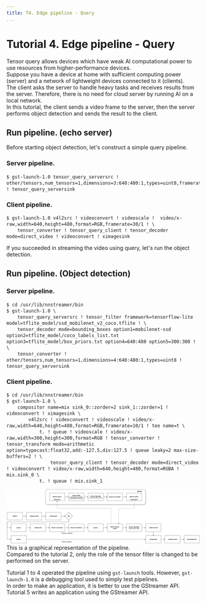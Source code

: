 ```yaml
---
title: T4. Edge pipeline - Query
...
```


# Tutorial 4. Edge pipeline - Query
Tensor query allows devices which have weak AI computational power to use resources from higher-performance devices.  
Suppose you have a device at home with sufficient computing power (server) and a network of lightweight devices connected to it (clients).  
The client asks the server to handle heavy tasks and receives results from the server. Therefore, there is no need for cloud server by running AI on a local network.  
In this tutorial, the client sends a video frame to the server, then the server performs object detection and sends the result to the client.  

## Run pipeline. (echo server)
Before starting object detection, let's construct a simple query pipeline.
### Server pipeline.
```
$ gst-launch-1.0 tensor_query_serversrc ! other/tensors,num_tensors=1,dimensions=3:640:480:1,types=uint8,framerate=30/1 ! tensor_query_serversink
```
### Client pipeline.
```
$ gst-launch-1.0 v4l2src ! videoconvert ! videoscale !  video/x-raw,width=640,height=480,format=RGB,framerate=30/1 ! \
    tensor_converter ! tensor_query_client ! tensor_decoder mode=direct_video ! videoconvert ! ximagesink
```

If you succeeded in streaming the video using query, let's run the object detection.
## Run pipeline. (Object detection)
### Server pipeline.
```
$ cd /usr/lib/nnstreamer/bin
$ gst-launch-1.0 \
    tensor_query_serversrc ! tensor_filter framework=tensorflow-lite model=tflite_model/ssd_mobilenet_v2_coco.tflite ! \
    tensor_decoder mode=bounding_boxes option1=mobilenet-ssd option2=tflite_model/coco_labels_list.txt option3=tflite_model/box_priors.txt option4=640:480 option5=300:300 ! \
    tensor_converter ! other/tensors,num_tensors=1,dimensions=4:640:480:1,types=uint8 ! tensor_query_serversink
```

### Client pipeline.
```
$ cd /usr/lib/nnstreamer/bin
$ gst-launch-1.0 \
    compositor name=mix sink_0::zorder=2 sink_1::zorder=1 ! videoconvert ! ximagesink \
        v4l2src ! videoconvert ! videoscale ! video/x-raw,width=640,height=480,format=RGB,framerate=10/1 ! tee name=t \
            t. ! queue ! videoscale ! video/x-raw,width=300,height=300,format=RGB ! tensor_converter ! tensor_transform mode=arithmetic option=typecast:float32,add:-127.5,div:127.5 ! queue leaky=2 max-size-buffers=2 ! \
                tensor_query_client ! tensor_decoder mode=direct_video ! videoconvert ! video/x-raw,width=640,height=480,format=RGBA ! mix.sink_0 \
            t. ! queue ! mix.sink_1
```

![pipeline](T4_object_detection_query.png)
This is a graphical representation of the pipeline.  
Compared to the tutorial 2, only the role of the tensor filter is changed to be performed on the server.  

Tutorial 1 to 4 operated the pipeline using `gst-launch` tools. However, `gst-launch-1.0` is a debugging tool used to simply test pipelines.  
In order to make an application, it is better to use the GStreamer API. Tutorial 5 writes an application using the GStreamer API.
